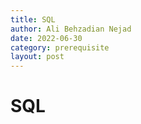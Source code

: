 ```yaml
---
title: SQL
author: Ali Behzadian Nejad
date: 2022-06-30
category: prerequisite
layout: post
---
```


# SQL
